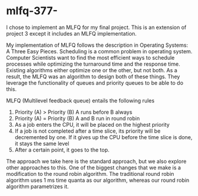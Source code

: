 # mlfq-377-

I chose to implement an MLFQ for my final project. This is an extension of project 3 except it includes an MLFQ implementation. 

My implementation of MLFQ follows the description in Operating Systems: A Three Easy Pieces. Scheduling is a common problem in operating system. Computer Scientists want to find the most efficient ways to schedule processes while optimizing the turnaround time and the response time. Existing algorithms either optimize one or the other, but not both. As a result, the MLFQ was an algorithm to design both of these things. They leverage the functionality of queues and priority queues to be able to do this. 

MLFQ (Multilevel feedback queue) entails the following rules 
1. Priority (A) > Priority (B) A runs before B always 
2. Priority (A) = Priority (B) A and B run in round robin 
3. As a job enters the CPU, it will be placed on the highest priority 
4. If a job is not completed after a time slice, its priority will be decremented by one. If it gives up the CPU before the time slice is done, it stays the same level 
5. After a certain point, it goes to the top. 

The approach we take here is the standard approach, but we also explore other approaches to this. One of the biggest changes that we make is a modification to the round robin algorithm. The traditional round robin algorithm uses 1 ms time quanta as our algorithm, whereas our round robin algorithm parametrizes it. 
